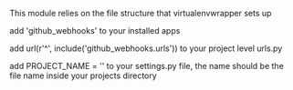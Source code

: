 This module relies on the file structure that virtualenvwrapper sets up

add 'github_webhooks' to your installed apps

add url(r'^', include('github_webhooks.urls')) to your project level urls.py

add PROJECT_NAME = '' to your settings.py file, the name should be the file name 
    inside your projects directory

